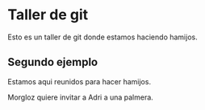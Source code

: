 # Taller de git

Esto es un taller de git donde estamos haciendo hamijos.

## Segundo ejemplo

Estamos aqui reunidos para hacer hamijos.

Morgloz quiere invitar a Adri a una palmera.

